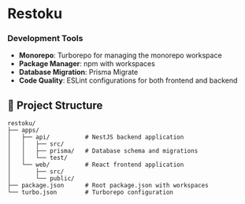 # Restoku

<!-- A modern fullstack web application for restaurant ordering system built with a clean architecture approach.

## Tech Stack

### Backend (API)

- **Framework**: NestJS - A progressive Node.js framework for building efficient and scalable server-side applications
- **Database**: PostgreSQL with Prisma ORM for type-safe database access
- **Authentication**: JWT-based authentication with Passport.js
- **Validation**: class-validator and class-transformer for data validation
- **Documentation**: Swagger/OpenAPI integration
- **Testing**: Jest for unit and e2e testing

### Frontend (Web)

- **Framework**: React 19 with TypeScript
- **Build Tool**: Vite for fast development and building
- **Routing**: React Router DOM v7
- **Styling**: TailwindCSS for utility-first CSS framework
- **Development**: ESLint for code linting -->

### Development Tools

- **Monorepo**: Turborepo for managing the monorepo workspace
- **Package Manager**: npm with workspaces
- **Database Migration**: Prisma Migrate
- **Code Quality**: ESLint configurations for both frontend and backend

## 📁 Project Structure

```text
restoku/
├── apps/
│   ├── api/          # NestJS backend application
│   │   ├── src/
│   │   ├── prisma/   # Database schema and migrations
│   │   └── test/
│   └── web/          # React frontend application
│       ├── src/
│       └── public/
├── package.json      # Root package.json with workspaces
└── turbo.json        # Turborepo configuration
```

<!-- ## 🏃‍♂️ Getting Started

### Prerequisites

- Node.js (v18 or higher)
- PostgreSQL database
- npm

### Installation

1. Clone the repository

2. Install dependencies:

   ```bash
   npm install
   ```

3. Set up environment variables for database connection

4. Run database migrations:

   ```bash
   cd apps/api
   npx prisma migrate dev
   ```

5. Start development servers:

   ```bash
   npm run dev
   ```

This will start both the API server and web application concurrently using Turborepo. -->
